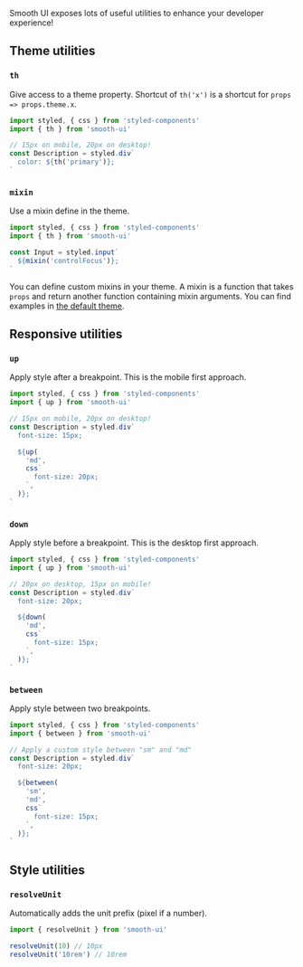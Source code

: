 Smooth UI exposes lots of useful utilities to enhance your developer experience!

## Theme utilities

### `th`

Give access to a theme property. Shortcut of `th('x')` is a shortcut for `props => props.theme.x`.

```js static
import styled, { css } from 'styled-components'
import { th } from 'smooth-ui'

// 15px on mobile, 20px on desktop!
const Description = styled.div`
  color: ${th('primary')};
`
```

### `mixin`

Use a mixin define in the theme.

```js static
import styled, { css } from 'styled-components'
import { th } from 'smooth-ui'

const Input = styled.input`
  ${mixin('controlFocus')};
`
```

You can define custom mixins in your theme. A mixin is a function that takes `props` and return another function containing mixin arguments. You can find examples in [the default theme](https://github.com/smooth-code/smooth-ui/blob/master/src/theme/defaultTheme.js).

## Responsive utilities

### `up`

Apply style after a breakpoint. This is the mobile first approach.

```js static
import styled, { css } from 'styled-components'
import { up } from 'smooth-ui'

// 15px on mobile, 20px on desktop!
const Description = styled.div`
  font-size: 15px;

  ${up(
    'md',
    css`
      font-size: 20px;
    `,
  )};
`
```

### `down`

Apply style before a breakpoint. This is the desktop first approach.

```js static
import styled, { css } from 'styled-components'
import { up } from 'smooth-ui'

// 20px on desktop, 15px on mobile!
const Description = styled.div`
  font-size: 20px;

  ${down(
    'md',
    css`
      font-size: 15px;
    `,
  )};
`
```

### `between`

Apply style between two breakpoints.

```js static
import styled, { css } from 'styled-components'
import { between } from 'smooth-ui'

// Apply a custom style between "sm" and "md"
const Description = styled.div`
  font-size: 20px;

  ${between(
    'sm',
    'md',
    css`
      font-size: 15px;
    `,
  )};
`
```

## Style utilities

### `resolveUnit`

Automatically adds the unit prefix (pixel if a number).

```js static
import { resolveUnit } from 'smooth-ui'

resolveUnit(10) // 10px
resolveUnit('10rem') // 10rem
```
